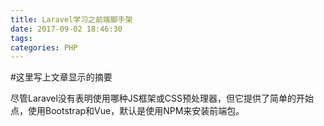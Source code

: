 ```yaml
---
title: Laravel学习之前端脚手架
date: 2017-09-02 18:46:30
tags:
categories: PHP
---
```

#这里写上文章显示的摘要

<!-- more -->

尽管Laravel没有表明使用哪种JS框架或CSS预处理器，但它提供了简单的开始点，使用Bootstrap和Vue，默认是使用NPM来安装前端包。



